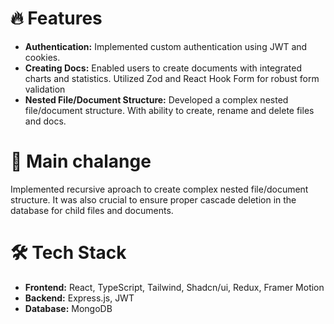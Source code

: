 # 🔥 Features 
- **Authentication:** Implemented custom authentication using JWT and cookies.
- **Creating Docs:** Enabled users to create documents with integrated charts and statistics. Utilized Zod and React Hook Form for robust form validation
- **Nested File/Document Structure:** Developed a complex nested file/document structure. With ability to create, rename and delete files and docs.

# 💪 Main chalange
Implemented recursive aproach to create complex nested file/document structure. It was also crucial to ensure proper cascade deletion in the database for child files and documents.

# 🛠️ Tech Stack
- **Frontend:** React, TypeScript, Tailwind, Shadcn/ui, Redux, Framer Motion
- **Backend:** Express.js, JWT
- **Database:** MongoDB
